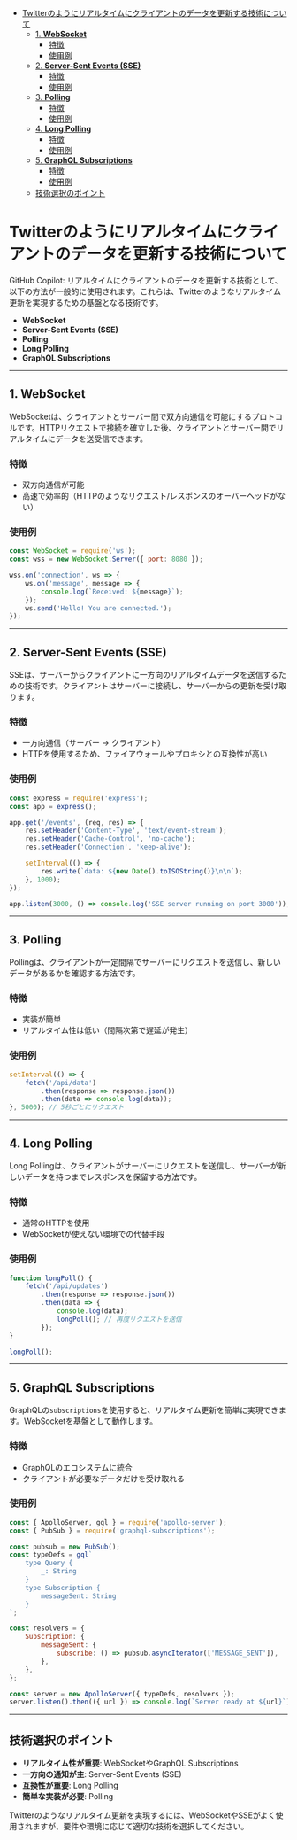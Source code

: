 - [Twitterのようにリアルタイムにクライアントのデータを更新する技術について](#twitterのようにリアルタイムにクライアントのデータを更新する技術について)
  - [1. **WebSocket**](#1-websocket)
    - [特徴](#特徴)
    - [使用例](#使用例)
  - [2. **Server-Sent Events (SSE)**](#2-server-sent-events-sse)
    - [特徴](#特徴-1)
    - [使用例](#使用例-1)
  - [3. **Polling**](#3-polling)
    - [特徴](#特徴-2)
    - [使用例](#使用例-2)
  - [4. **Long Polling**](#4-long-polling)
    - [特徴](#特徴-3)
    - [使用例](#使用例-3)
  - [5. **GraphQL Subscriptions**](#5-graphql-subscriptions)
    - [特徴](#特徴-4)
    - [使用例](#使用例-4)
  - [技術選択のポイント](#技術選択のポイント)

# Twitterのようにリアルタイムにクライアントのデータを更新する技術について

GitHub Copilot: リアルタイムにクライアントのデータを更新する技術として、以下の方法が一般的に使用されます。これらは、Twitterのようなリアルタイム更新を実現するための基盤となる技術です。

- **WebSocket**
- **Server-Sent Events (SSE)**
- **Polling**
- **Long Polling**
- **GraphQL Subscriptions**
---

## 1. **WebSocket**
WebSocketは、クライアントとサーバー間で双方向通信を可能にするプロトコルです。HTTPリクエストで接続を確立した後、クライアントとサーバー間でリアルタイムにデータを送受信できます。

### 特徴
- 双方向通信が可能
- 高速で効率的（HTTPのようなリクエスト/レスポンスのオーバーヘッドがない）

### 使用例
```javascript
const WebSocket = require('ws');
const wss = new WebSocket.Server({ port: 8080 });

wss.on('connection', ws => {
    ws.on('message', message => {
        console.log(`Received: ${message}`);
    });
    ws.send('Hello! You are connected.');
});
```

---

## 2. **Server-Sent Events (SSE)**
SSEは、サーバーからクライアントに一方向のリアルタイムデータを送信するための技術です。クライアントはサーバーに接続し、サーバーからの更新を受け取ります。

### 特徴
- 一方向通信（サーバー → クライアント）
- HTTPを使用するため、ファイアウォールやプロキシとの互換性が高い

### 使用例
```javascript
const express = require('express');
const app = express();

app.get('/events', (req, res) => {
    res.setHeader('Content-Type', 'text/event-stream');
    res.setHeader('Cache-Control', 'no-cache');
    res.setHeader('Connection', 'keep-alive');

    setInterval(() => {
        res.write(`data: ${new Date().toISOString()}\n\n`);
    }, 1000);
});

app.listen(3000, () => console.log('SSE server running on port 3000'));
```

---

## 3. **Polling**
Pollingは、クライアントが一定間隔でサーバーにリクエストを送信し、新しいデータがあるかを確認する方法です。

### 特徴
- 実装が簡単
- リアルタイム性は低い（間隔次第で遅延が発生）

### 使用例
```javascript
setInterval(() => {
    fetch('/api/data')
        .then(response => response.json())
        .then(data => console.log(data));
}, 5000); // 5秒ごとにリクエスト
```

---

## 4. **Long Polling**
Long Pollingは、クライアントがサーバーにリクエストを送信し、サーバーが新しいデータを持つまでレスポンスを保留する方法です。

### 特徴
- 通常のHTTPを使用
- WebSocketが使えない環境での代替手段

### 使用例
```javascript
function longPoll() {
    fetch('/api/updates')
        .then(response => response.json())
        .then(data => {
            console.log(data);
            longPoll(); // 再度リクエストを送信
        });
}

longPoll();
```

---

## 5. **GraphQL Subscriptions**
GraphQLの`subscriptions`を使用すると、リアルタイム更新を簡単に実現できます。WebSocketを基盤として動作します。

### 特徴
- GraphQLのエコシステムに統合
- クライアントが必要なデータだけを受け取れる

### 使用例
```javascript
const { ApolloServer, gql } = require('apollo-server');
const { PubSub } = require('graphql-subscriptions');

const pubsub = new PubSub();
const typeDefs = gql`
    type Query {
        _: String
    }
    type Subscription {
        messageSent: String
    }
`;

const resolvers = {
    Subscription: {
        messageSent: {
            subscribe: () => pubsub.asyncIterator(['MESSAGE_SENT']),
        },
    },
};

const server = new ApolloServer({ typeDefs, resolvers });
server.listen().then(({ url }) => console.log(`Server ready at ${url}`));
```

---

## 技術選択のポイント
- **リアルタイム性が重要**: WebSocketやGraphQL Subscriptions
- **一方向の通知が主**: Server-Sent Events (SSE)
- **互換性が重要**: Long Polling
- **簡単な実装が必要**: Polling

Twitterのようなリアルタイム更新を実現するには、WebSocketやSSEがよく使用されますが、要件や環境に応じて適切な技術を選択してください。

